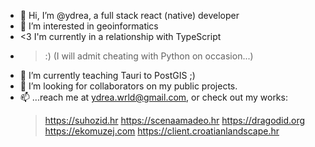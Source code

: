 - 👋 Hi, I’m @ydrea, a full stack react (native) developer 
- 👀 I’m interested in geoinformatics
- <3 I'm currently in a relationship with TypeScript
- >:) (I will admit cheating with Python on occasion...)
- 🌱 I’m currently teaching Tauri to PostGIS ;)
- 💞️ I’m looking for collaborators on my public projects.
- 📫 ...reach me at ydrea.wrld@gmail.com, or check out my works:
  > https://suhozid.hr
  > https://scenaamadeo.hr
  https://dragodid.org
  https://ekomuzej.com
  https://client.croatianlandscape.hr

<!---
ydrea/ydrea is a ✨ special ✨ repository because its `README.md` (this file) appears on your GitHub profile.
You can click the Preview link to take a look at your changes.
--->
